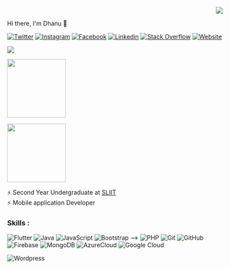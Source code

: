 
<div align="right">

![](https://visitor-badge.glitch.me/badge?page_id=Danushan99.Kobigan1223)

</div>
 Hi there, I'm Dhanu 👋

[![Twitter](https://img.shields.io/badge/-Twitter-222222?style=flat-square&logo=twitter&logoColor=white&link=https://twitter.com/iamSafnaj/)](https://twitter.com/iamSafnaj/)
[![Instagram](https://img.shields.io/badge/Instagram-222222?&style=flat-square&logo=instagram&logoColor=white&link=https://www.instagram.com/iam_safnaj)](https://www.instagram.com/iam_safnaj)
[![Facebook](https://img.shields.io/badge/Facebook-222222?&style=flat-square&logo=facebook&logoColor=white&link=https://www.facebook.com/ahamed.safnaj)](https://www.facebook.com/ahamed.safnaj)
[![Linkedin](https://img.shields.io/badge/-LinkedIn-222222?style=flat-square&logo=Linkedin&logoColor=white&link=https://www.linkedin.com/in/ahamed-safnaj/)](https://www.linkedin.com/in/ahamed-safnaj/)
[![Stack Overflow](https://img.shields.io/badge/-Stack%20Overflow-222222?style=flat-square&logo=stack-overflow&logoColor=white&link=https://stackoverflow.com/users/9752928/ahamed-safnaj)](https://stackoverflow.com/users/9752928/ahamed-safnaj)
[![Website](https://img.shields.io/badge/WebSite-222222?&style=flat-square&logo=google-chrome&logoColor=white&link=https://ahamedsafnaj.com)](https://ahamedsafnaj.com)

<p >
  <img src = "https://github-readme-stats.vercel.app/api?username=Danushan99&show_icons=true&theme=react&hide=issues,stars&count_private=true&include_all_commits=true_height=30">
</p>

<a href="https://www.danushan.me/"><img height="137px" src="https://github-readme-stats.vercel.app/api?username=Danushan99&hide_title=true&hide_border=true&show_icons=true&include_all_commits=true&count_private=true&line_height=21 &theme=react&" />
  
  <img height="137px" src="https://github-readme-stats.vercel.app/api/top-langs/?username=Danushan99&hide=html&hide_title=true&hide_border=true&layout=compact&langs_count=6&exclude_repo=comp426,Redventures-Movie-Quotes&theme=react&" /></a>





⚡ Second Year Undergraduate at [SLIIT](https://www.sliit.lk) <br/>
⚡ Mobile application Developer <br/>


### Skills : <br/>
![Flutter](https://img.shields.io/badge/-Flutter-02569B?style=flat-square&logo=flutter)
![Java](https://img.shields.io/badge/-Java-red?style=flat-square&logo=java)
![JavaScript](https://img.shields.io/badge/-JavaScript-black?style=flat-square&logo=javascript)
![Bootstrap](https://img.shields.io/badge/-Bootstrap-563D7C?style=flat-square&logo=bootstrap) -->
![PHP](https://img.shields.io/badge/PHP-black?style=flat-square&logo=php)
![Git](https://img.shields.io/badge/-Git-black?style=flat-square&logo=git)
![GitHub](https://img.shields.io/badge/-GitHub-181717?style=flat-square&logo=github)
![Firebase](https://img.shields.io/badge/Firebase-007ACC?style=flat-square&logo=firebase)
![MongoDB](https://img.shields.io/badge/-MongoDB-black?style=flat-square&logo=mongodb)
![AzureCloud](https://img.shields.io/badge/Microsoft%20Azure-02569B?style=flat-square&logo=microsoft-azure)
![Google Cloud](https://img.shields.io/badge/Google%20Cloud-black?style=flat-square&logo=google-cloud)
<!-- ![HTML5](https://img.shields.io/badge/-HTML5-E34F26?style=flat-square&logo=html5&logoColor=white)
![CSS3](https://img.shields.io/badge/-CSS3-1572B6?style=flat-square&logo=css3)
<!-- ![TypeScript](https://img.shields.io/badge/-TypeScript-007ACC?style=flat-square&logo=typescript) -->
<!-- ![Angular](https://img.shields.io/badge/-Angular-DD0031?style=flat-square&logo=angular) -->
<!-- ![React](https://img.shields.io/badge/-React.js-2088FF?style=flat-square&logo=react)
![Nodejs](https://img.shields.io/badge/-Nodejs-black?style=flat-square&logo=Node.js) -->
<!-- ![Laravel](https://img.shields.io/badge/Laravel-black?style=flat-square&logo=laravel) -->
![Wordpress](https://img.shields.io/badge/Wordpress-1572B6?style=flat-square&logo=wordpress)
<!-- ![Github Actions](http://img.shields.io/badge/-Github%20Actions-2088FF?style=flat-square&logo=github-actions&logoColor=ffffff) -->
<!-- ![Docker](https://img.shields.io/badge/-Docker-black?style=flat-square&logo=docker) -->

<!-- ![Heroku](https://img.shields.io/badge/-Heroku-430098?style=flat-square&logo=heroku) -->
